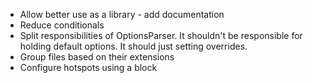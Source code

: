 * Allow better use as a library - add documentation
* Reduce conditionals
* Split responsibilities of OptionsParser. It shouldn't be responsible for holding default options. It should just setting overrides.
* Group files based on their extensions
* Configure hotspots using a block
